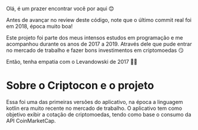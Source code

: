 Olá, é um prazer encontrar você por aqui 😊

Antes de avançar no review deste código, note que o último commit real foi em 2018, época muito boa! 

Este projeto foi parte dos meus intensos estudos em programação e me acompanhou durante os anos de 2017 a 2019.
Através dele que pude entrar no mercado de trabalho e fazer bons investimentos em criptomoedas 😏

Então, tenha empatia com o Levandowski de 2017 🏃‍♂️

# Sobre o Criptocon e o projeto
Essa foi uma das primeiras versões do aplicativo, na época a linguagem kotlin era muito recente no mercado de trabalho.
O aplicativo tem como objetivo exibir a cotação de criptomoedas, tendo como base o consumo da API CoinMarketCap.
